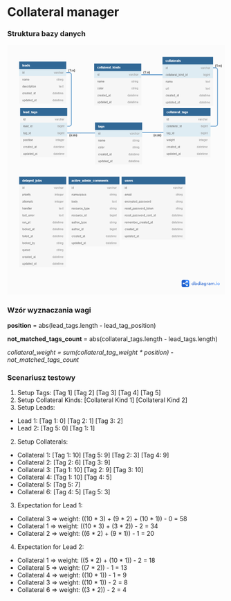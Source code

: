 # Collateral manager

### Struktura bazy danych

![Alt text](docs/CollateralManager_DELTA.png?raw=true "Title")


### Wzór wyznaczania wagi

**position** = abs(lead_tags.length - lead_tag_position)

**not_matched_tags_count** = abs(collateral_tags.length - lead_tags.length)

_collateral_weight = sum(collateral_tag_weight * position) - not_matched_tags_count_


### Scenariusz testowy 

1. Setup Tags: [Tag 1] [Tag 2] [Tag 3] [Tag 4] [Tag 5]
2. Setup Collateral Kinds: [Collateral Kind 1] [Collateral Kind 2]
3. Setup Leads:
- Lead 1: [Tag 1: 0] [Tag 2: 1] [Tag 3: 2]
- Lead 2: [Tag 5: 0] [Tag 1: 1]
2. Setup Collaterals: 
- Collateral 1: [Tag 1: 10] [Tag 5: 9] [Tag 2: 3] [Tag 4: 9]
- Collateral 2: [Tag 2: 6] [Tag 3: 9]
- Collateral 3: [Tag 1: 10] [Tag 2: 9] [Tag 3: 10]
- Collateral 4: [Tag 1: 10] [Tag 4: 5] 
- Collateral 5: [Tag 5: 7]
- Collateral 6: [Tag 4: 5] [Tag 5: 3]

3. Expectation for Lead 1:
- Collateral 3 => weight: ((10 * 3) + (9 * 2) + (10 * 1)) - 0 = 58
- Collateral 1 => weight: ((10 * 3) + (3 * 2)) - 2 = 34
- Collateral 2 => weight: ((6 * 2) + (9 * 1)) - 1 = 20

4. Expectation for Lead 2:
- Collateral 1 => weight: ((5 * 2) + (10 * 1)) - 2 = 18
- Collateral 5 => weight: ((7 * 2)) - 1 = 13
- Collateral 4 => weight: ((10 * 1)) - 1 = 9
- Collateral 3 => weight: ((10 * 1)) - 2 = 8
- Collateral 6 => weight: ((3 * 2)) - 2 = 4

